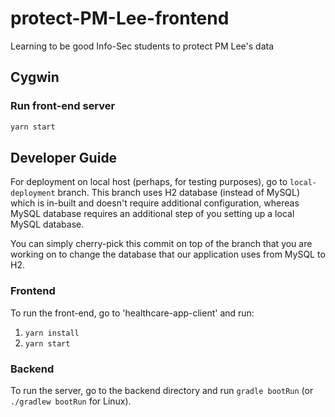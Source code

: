 # protect-PM-Lee-frontend
Learning to be good Info-Sec students to protect PM Lee's data

## Cygwin

### Run front-end server
```bash
yarn start
```

## Developer Guide

For deployment on local host (perhaps, for testing purposes), go to `local-deployment` branch. This branch uses H2 database (instead of MySQL) which is in-built and doesn't require additional configuration, whereas MySQL database requires an additional step of you setting up a local MySQL database. 

You can simply cherry-pick this commit on top of the branch that you are working on to change the database that our application uses from MySQL to H2.

### Frontend
To run the front-end, go to 'healthcare-app-client' and run:
1. `yarn install`
1. `yarn start`

### Backend
To run the server, go to the backend directory and run `gradle bootRun` (or `./gradlew bootRun` for Linux).
